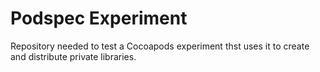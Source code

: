 # Podspec Experiment
Repository needed to test a Cocoapods experiment thst uses it to create and distribute private libraries.
